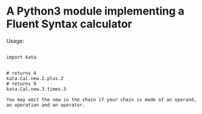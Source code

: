 
# A Python3 module implementing a Fluent Syntax calculator

Usage:


<pre><code>
import kata


# returns 4
kata.Cal.new.2.plus.2
# returns 9
kata.Cal.new.3.times.3

You may omit the new in the chain if your chain is made of an operand, an operation and an operator.


